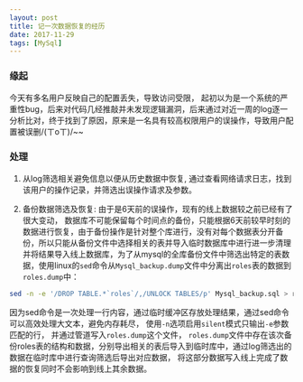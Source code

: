 ```yaml
---
layout: post
title: 记一次数据恢复的经历
date: 2017-11-29
tags: [MySql]
---
```


### 缘起
今天有多名用户反映自己的配置丢失，导致访问受限， 起初以为是一个系统的严重性bug，后来对代码几经推敲并未发现逻辑漏洞，后来通过对近一周的log逐一分析比对，终于找到了原因，原来是一名具有较高权限用户的误操作，导致用户配置被误删/(ㄒoㄒ)/~~

### 处理

1. 从log筛选相关避免信息以便从历史数据中恢复, 通过查看网络请求日志，找到该用户的操作记录，并筛选出误操作请求及参数。

2. 备份数据筛选及恢复: 由于是6天前的误操作，现有的线上数据较之前已经有了很大变动， 数据库不可能保留每个时间点的备份，只能根据6天前较早时刻的数据进行恢复，由于备份操作是针对整个库进行，没有对每个数据表分开备份，所以只能从备份文件中选择相关的表并导入临时数据库中进行进一步清理并将结果导入线上数据库，为了从mysql的全库备份文件中筛选出特定的表数据，使用linux的`sed`命令从`Mysql_backup.dump`文件中分离出`roles`表的数据到`roles.dump`中：

```bash
sed -n -e '/DROP TABLE.*`roles`/,/UNLOCK TABLES/p' Mysql_backup.sql > roles.sq
```

因为sed命令是一次处理一行内容，通过临时缓冲区存放处理结果，通过sed命令可以高效处理大文本，避免内存耗尽， 使用`-n`选项启用`silent`模式只输出`-e`参数匹配的行， 并通过管道写入`roles.dump`这个文件， `roles.dump`文件中存在该次备份roles表的结构和数据，分别导出相关的表后导入到临时库中，通过log筛选出的数据在临时库中进行查询筛选后导出对应数据， 将这部分数据写入线上完成了数据的恢复同时不会影响到线上其余数据。
